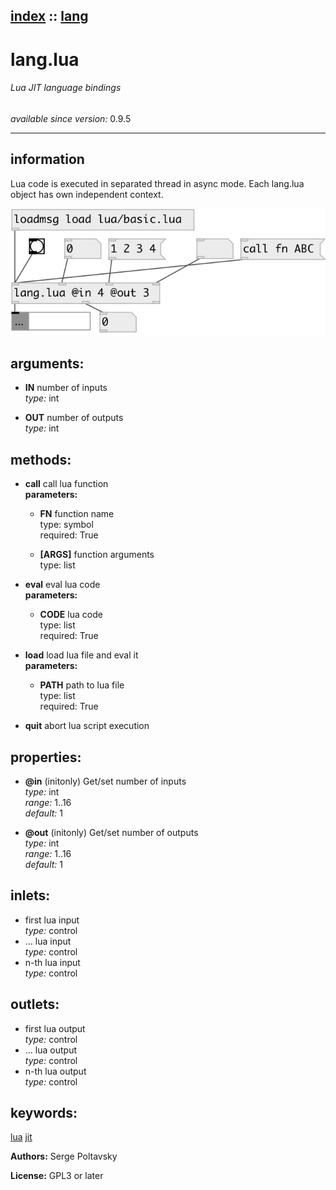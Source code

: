 [index](index.html) :: [lang](category_lang.html)
---

# lang.lua

###### Lua JIT language bindings

*available since version:* 0.9.5

---


## information
Lua code is executed in separated thread in async mode. Each lang.lua object has own independent context.


[![example](../examples/img/lang.lua.jpg)](../examples/pd/lang.lua.pd)



## arguments:

* **IN**
number of inputs<br>
_type:_ int<br>

* **OUT**
number of outputs<br>
_type:_ int<br>



## methods:

* **call**
call lua function<br>
  __parameters:__
  - **FN** function name<br>
    type: symbol <br>
    required: True <br>

  - **[ARGS]** function arguments<br>
    type: list <br>

* **eval**
eval lua code<br>
  __parameters:__
  - **CODE** lua code<br>
    type: list <br>
    required: True <br>

* **load**
load lua file and eval it<br>
  __parameters:__
  - **PATH** path to lua file<br>
    type: list <br>
    required: True <br>

* **quit**
abort lua script execution<br>




## properties:

* **@in** (initonly)
Get/set number of inputs<br>
_type:_ int<br>
_range:_ 1..16<br>
_default:_ 1<br>

* **@out** (initonly)
Get/set number of outputs<br>
_type:_ int<br>
_range:_ 1..16<br>
_default:_ 1<br>



## inlets:

* first lua input<br>
_type:_ control
* ... lua input<br>
_type:_ control
* n-th lua input<br>
_type:_ control



## outlets:

* first lua output<br>
_type:_ control
* ... lua output<br>
_type:_ control
* n-th lua output<br>
_type:_ control



## keywords:

[lua](keywords/lua.html)
[jit](keywords/jit.html)






**Authors:** Serge Poltavsky




**License:** GPL3 or later





